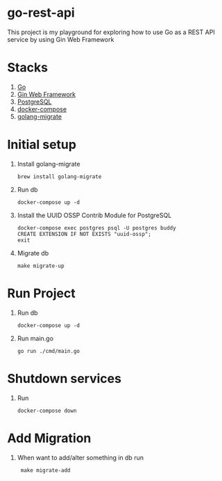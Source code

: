 # go-rest-api

  This project is my playground for exploring how to use Go as a REST API service by using Gin Web Framework
  
# Stacks

1. [Go](https://go.dev/)  
1. [Gin Web Framework](https://github.com/gin-gonic/gin)
1. [PostgreSQL](https://www.postgresql.org/)
1. [docker-compose](https://docs.docker.com/compose/)
1. [golang-migrate](https://github.com/golang-migrate/migrate)

# Initial setup

1. Install golang-migrate 
    ```
    brew install golang-migrate
    ```
1. Run db
    ```
    docker-compose up -d
    ```
1. Install the UUID OSSP Contrib Module for PostgreSQL
    ```
    docker-compose exec postgres psql -U postgres buddy
    CREATE EXTENSION IF NOT EXISTS "uuid-ossp";
    exit
    ```
1. Migrate db
    ```
    make migrate-up
    ```

# Run Project

1. Run db
    ```
    docker-compose up -d
    ```
1. Run main.go
    ```
    go run ./cmd/main.go
    ```

# Shutdown services

1. Run
    ```
    docker-compose down
    ```

# Add Migration

1. When want to add/alter something in db run
    ```
     make migrate-add 
    ```
